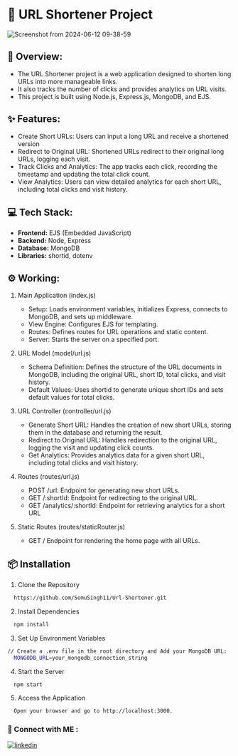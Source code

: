 
# 🔗 URL Shortener Project 
![Screenshot from 2024-06-12 09-38-59](https://github.com/SomuSingh11/Url-Shortener/assets/170082343/f8d393fc-a349-4807-89b2-2a3187349e7c)

## 📄 Overview:
  - The URL Shortener project is a web application designed to shorten long URLs into more manageable links. 
  - It also tracks the number of clicks and provides analytics on URL visits.
  - This project is built using Node.js, Express.js, MongoDB, and EJS.

## ✨ Features:
 - Create Short URLs: Users can input a long URL and receive a shortened version
 - Redirect to Original URL: Shortened URLs redirect to their original long URLs, logging each visit.
 - Track Clicks and Analytics: The app tracks each click, recording the timestamp and updating the total click count.
 - View Analytics: Users can view detailed analytics for each short URL, including total clicks and visit history.

## 💻 Tech Stack:
- **Frontend:** EJS (Embedded JavaScript)
- **Backend:** Node, Express
- **Database:** MongoDB
- **Libraries:** shortid, dotenv

## ⚙️ Working: 
1. Main Application (index.js)
    - Setup: Loads environment variables, initializes Express, connects to MongoDB, and sets up middleware.
    - View Engine: Configures EJS for templating.
    - Routes: Defines routes for URL operations and static content.
    - Server: Starts the server on a specified port.

2. URL Model (model/url.js)
    - Schema Definition: Defines the structure of the URL documents in MongoDB, including the original URL, short ID, total clicks, and visit history.
    - Default Values: Uses shortid to generate unique short IDs and sets default values for total clicks.

3. URL Controller (controller/url.js)
    - Generate Short URL: Handles the creation of new short URLs, storing them in the database and returning the result.
    - Redirect to Original URL: Handles redirection to the original URL, logging the visit and updating click counts.
    - Get Analytics: Provides analytics data for a given short URL, including total clicks and visit history.

4. Routes (routes/url.js)
    - POST /url: Endpoint for generating new short URLs.
    - GET /:shortId: Endpoint for redirecting to the original URL.
    - GET /analytics/:shortId: Endpoint for retrieving analytics for a short URL

5. Static Routes (routes/staticRouter.js)
    - GET / Endpoint for rendering the home page with all URLs.


## 📦 Installation

1. Clone the Repository
```sh
  https://github.com/SomuSingh11/Url-Shortener.git
```
    
2. Install Dependencies
```sh
  npm install
```

3. Set Up Environment Variables
```sh
// Create a .env file in the root directory and Add your MongoDB URL:
  MONGODB_URL=your_mongodb_connection_string
```
4. Start the Server
```sh
  npm start
```
5. Access the Application
```sh
  Open your browser and go to http://localhost:3000.
```

### 🔗 Connect with ME :
[![linkedin](https://img.shields.io/badge/linkedin-0A66C2?style=for-the-badge&logo=linkedin&logoColor=white)](https://www.linkedin.com/in/somusingh11)



